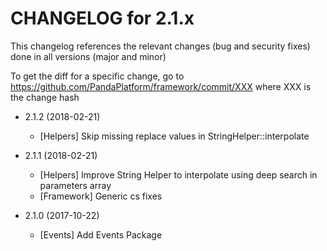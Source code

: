 CHANGELOG for 2.1.x
===================

This changelog references the relevant changes (bug and security fixes) done
in all versions (major and minor)

To get the diff for a specific change, go to https://github.com/PandaPlatform/framework/commit/XXX where
XXX is the change hash

* 2.1.2 (2018-02-21)
  * [Helpers] Skip missing replace values in StringHelper::interpolate

* 2.1.1 (2018-02-21)
  * [Helpers] Improve String Helper to interpolate using deep search in parameters array
  * [Framework] Generic cs fixes

* 2.1.0 (2017-10-22)
  * [Events] Add Events Package
